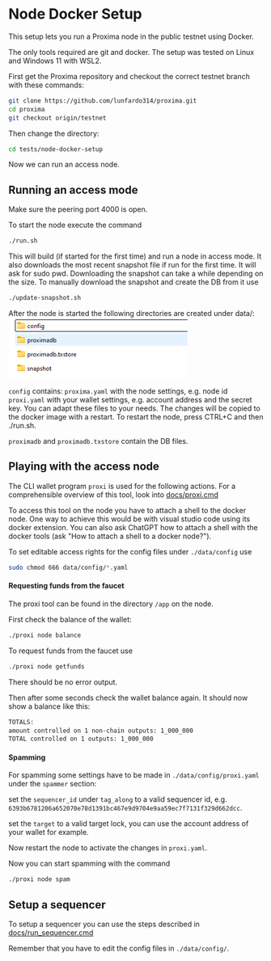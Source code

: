 # Node Docker Setup

This setup lets you run a Proxima node in the public testnet using Docker.

The only tools required are git and docker. 
The setup was tested on Linux and Windows 11 with WSL2.

First get the Proxima repository and checkout the correct testnet branch with these commands:

```bash
git clone https://github.com/lunfardo314/proxima.git
cd proxima
git checkout origin/testnet
```

Then change the directory:
```bash
cd tests/node-docker-setup
```
Now we can run an access node.


## Running an access mode

Make sure the peering port 4000 is open.

To start the node execute the command

```bash
./run.sh
```

This will build (if started for the first time) and run a node in access mode. It also downloads the most recent snapshot file if run for the first time. It will ask for sudo pwd. Downloading the snapshot can take a while depending on the size.
To manually download the snapshot and create the DB from it use

```bash
./update-snapshot.sh
```

After the node is started the following directories are created under data/:
![alt text](image.png)


`config` contains:
`proxima.yaml` with the node settings, e.g. node id
`proxi.yaml` with your wallet settings, e.g. account address and the secret key.
You can adapt these files to your needs. The changes will be copied to the docker image with a restart. 
To restart the node, press CTRL+C and then ./run.sh.

`proximadb` and `proximadb.txstore` contain the DB files.


## Playing with the access node

The CLI wallet program `proxi` is used for the following actions.
For a comprehensible overview of this tool, look into [docs/proxi.cmd](../../docs/proxi.md)

To access this tool on the node you have to attach a shell to the docker node. One way to achieve this would be with visual studio code using its docker extension. 
You can also ask ChatGPT how to attach a shell with the docker tools (ask "How to attach a shell to a docker node?").

To set editable access rights for the config files under `./data/config` use

```bash
sudo chmod 666 data/config/*.yaml
```

#### Requesting funds from the faucet

The proxi tool can be found in the directory `/app` on the node.

First check the balance of the wallet:

```bash
./proxi node balance
```

To request funds from the faucet use 

```bash
./proxi node getfunds
```
There should be no error output.

Then after some seconds check the wallet balance again.
It should now show a balance like this:

```bash
TOTALS:
amount controlled on 1 non-chain outputs: 1_000_000
TOTAL controlled on 1 outputs: 1_000_000
```

#### Spamming

For spamming some settings have to be made in `./data/config/proxi.yaml` under the `spammer` section:

set the `sequencer_id` under `tag_along` to a valid sequencer id, e.g. `6393b6781206a652070e78d1391bc467e9d9704e9aa59ec7f7131f329d662dcc`.

set the `target` to a valid target lock, you can use the account address of your wallet for example.

Now restart the node to activate the changes in `proxi.yaml`.

Now you can start spamming with the command

```bash
./proxi node spam
```

## Setup a sequencer

To setup a sequencer you can use the steps described in [docs/run_sequencer.cmd](../../docs/run_sequencer.md)

Remember that you have to edit the config files in `./data/config/`.
